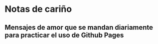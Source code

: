 # Notas de cariño

## Mensajes de amor que se mandan diariamente para practicar el uso de Github Pages